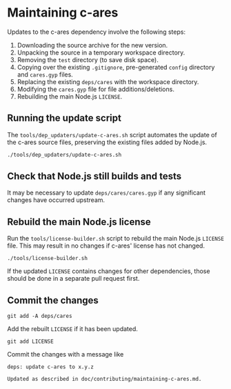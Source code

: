# Maintaining c-ares

Updates to the c-ares dependency involve the following steps:

1. Downloading the source archive for the new version.
2. Unpacking the source in a temporary workspace directory.
3. Removing the `test` directory (to save disk space).
4. Copying over the existing `.gitignore`, pre-generated `config` directory and
   `cares.gyp` files.
5. Replacing the existing `deps/cares` with the workspace directory.
6. Modifying the `cares.gyp` file for file additions/deletions.
7. Rebuilding the main Node.js `LICENSE`.

## Running the update script

The `tools/dep_updaters/update-c-ares.sh` script automates the update of
the c-ares source files, preserving the existing files added by Node.js.

```bash
./tools/dep_updaters/update-c-ares.sh
```

## Check that Node.js still builds and tests

It may be necessary to update `deps/cares/cares.gyp` if any significant changes
have occurred upstream.

## Rebuild the main Node.js license

Run the `tools/license-builder.sh` script to rebuild the main Node.js `LICENSE`
file. This may result in no changes if c-ares' license has not changed.

```console
./tools/license-builder.sh
```

If the updated `LICENSE` contains changes for other dependencies, those should
be done in a separate pull request first.

## Commit the changes

```console
git add -A deps/cares
```

Add the rebuilt `LICENSE` if it has been updated.

```console
git add LICENSE
```

Commit the changes with a message like

```text
deps: update c-ares to x.y.z

Updated as described in doc/contributing/maintaining-c-ares.md.
```
